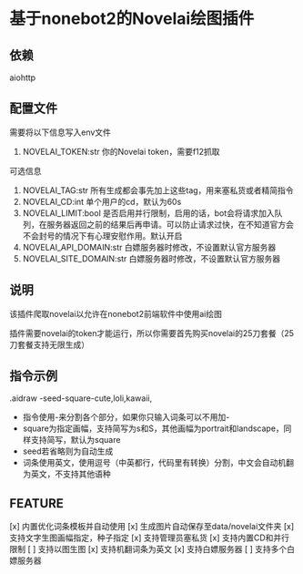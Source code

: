 # 基于nonebot2的Novelai绘图插件

## 依赖
aiohttp
## 配置文件
需要将以下信息写入env文件

1. NOVELAI_TOKEN:str   你的Novelai token，需要f12抓取

可选信息

1. NOVELAI_TAG:str   所有生成都会事先加上这些tag，用来塞私货或者精简指令
2. NOVELAI_CD:int   单个用户的cd，默认为60s
3. NOVELAI_LIMIT:bool   是否启用并行限制，启用的话，bot会将请求加入队列，在服务器返回之前的结果后再申请。可以防止请求过快，在不知道官方会不会封号的情况下有心理安慰作用。默认开启
4. NOVELAI_API_DOMAIN:str 白嫖服务器时修改，不设置默认官方服务器
5. NOVELAI_SITE_DOMAIN:str 白嫖服务器时修改，不设置默认官方服务器

## 说明
该插件爬取novelai以允许在nonebot2前端软件中使用ai绘图

插件需要novelai的token才能运行，所以你需要首先购买novelai的25刀套餐（25刀套餐支持无限生成）
## 指令示例
.aidraw -seed-square-cute,loli,kawaii,
- 指令使用-来分割各个部分，如果你只输入词条可以不用加-
- square为指定画幅，支持简写为s和S，其他画幅为portrait和landscape，同样支持简写，默认为square
- seed若省略则为自动生成
- 词条使用英文，使用逗号（中英都行，代码里有转换）分割，中文会自动机翻为英文，不支持其他语种
## FEATURE
[x] 内置优化词条模板并自动使用
[x] 生成图片自动保存至data/novelai文件夹
[x] 支持文字生图画幅指定，种子指定
[x] 支持管理员塞私货
[x] 支持内置CD和并行限制
[ ] 支持以图生图
[x] 支持机翻词条为英文
[x] 支持白嫖服务器
[ ] 支持多个白嫖服务器